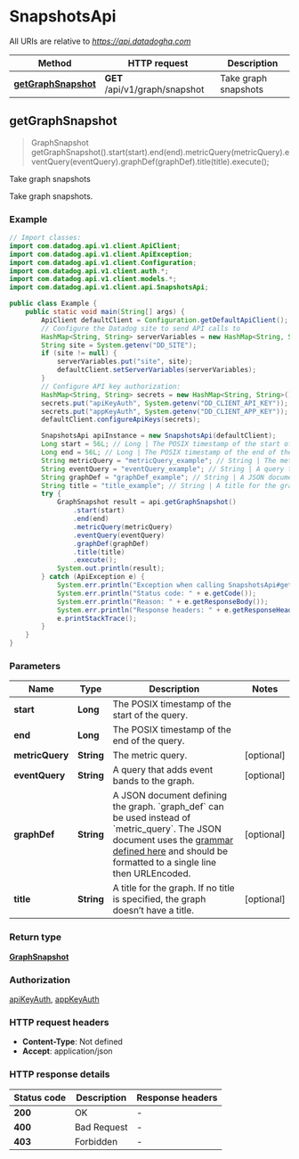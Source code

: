 # SnapshotsApi

All URIs are relative to *https://api.datadoghq.com*

Method | HTTP request | Description
------------- | ------------- | -------------
[**getGraphSnapshot**](SnapshotsApi.md#getGraphSnapshot) | **GET** /api/v1/graph/snapshot | Take graph snapshots



## getGraphSnapshot

> GraphSnapshot getGraphSnapshot().start(start).end(end).metricQuery(metricQuery).eventQuery(eventQuery).graphDef(graphDef).title(title).execute();

Take graph snapshots

Take graph snapshots.

### Example

```java
// Import classes:
import com.datadog.api.v1.client.ApiClient;
import com.datadog.api.v1.client.ApiException;
import com.datadog.api.v1.client.Configuration;
import com.datadog.api.v1.client.auth.*;
import com.datadog.api.v1.client.models.*;
import com.datadog.api.v1.client.api.SnapshotsApi;

public class Example {
    public static void main(String[] args) {
        ApiClient defaultClient = Configuration.getDefaultApiClient();
        // Configure the Datadog site to send API calls to
        HashMap<String, String> serverVariables = new HashMap<String, String>();
        String site = System.getenv("DD_SITE");
        if (site != null) {
            serverVariables.put("site", site);
            defaultClient.setServerVariables(serverVariables);
        }
        // Configure API key authorization: 
        HashMap<String, String> secrets = new HashMap<String, String>();
        secrets.put("apiKeyAuth", System.getenv("DD_CLIENT_API_KEY"));
        secrets.put("appKeyAuth", System.getenv("DD_CLIENT_APP_KEY"));
        defaultClient.configureApiKeys(secrets);

        SnapshotsApi apiInstance = new SnapshotsApi(defaultClient);
        Long start = 56L; // Long | The POSIX timestamp of the start of the query.
        Long end = 56L; // Long | The POSIX timestamp of the end of the query.
        String metricQuery = "metricQuery_example"; // String | The metric query.
        String eventQuery = "eventQuery_example"; // String | A query that adds event bands to the graph.
        String graphDef = "graphDef_example"; // String | A JSON document defining the graph. `graph_def` can be used instead of `metric_query`. The JSON document uses the [grammar defined here](https://docs.datadoghq.com/graphing/graphing_json/#grammar) and should be formatted to a single line then URLEncoded.
        String title = "title_example"; // String | A title for the graph. If no title is specified, the graph doesn’t have a title.
        try {
            GraphSnapshot result = api.getGraphSnapshot()
                .start(start)
                .end(end)
                .metricQuery(metricQuery)
                .eventQuery(eventQuery)
                .graphDef(graphDef)
                .title(title)
                .execute();
            System.out.println(result);
        } catch (ApiException e) {
            System.err.println("Exception when calling SnapshotsApi#getGraphSnapshot");
            System.err.println("Status code: " + e.getCode());
            System.err.println("Reason: " + e.getResponseBody());
            System.err.println("Response headers: " + e.getResponseHeaders());
            e.printStackTrace();
        }
    }
}
```

### Parameters


Name | Type | Description  | Notes
------------- | ------------- | ------------- | -------------
 **start** | **Long**| The POSIX timestamp of the start of the query. |
 **end** | **Long**| The POSIX timestamp of the end of the query. |
 **metricQuery** | **String**| The metric query. | [optional]
 **eventQuery** | **String**| A query that adds event bands to the graph. | [optional]
 **graphDef** | **String**| A JSON document defining the graph. &#x60;graph_def&#x60; can be used instead of &#x60;metric_query&#x60;. The JSON document uses the [grammar defined here](https://docs.datadoghq.com/graphing/graphing_json/#grammar) and should be formatted to a single line then URLEncoded. | [optional]
 **title** | **String**| A title for the graph. If no title is specified, the graph doesn’t have a title. | [optional]

### Return type

[**GraphSnapshot**](GraphSnapshot.md)

### Authorization

[apiKeyAuth](../README.md#apiKeyAuth), [appKeyAuth](../README.md#appKeyAuth)

### HTTP request headers

- **Content-Type**: Not defined
- **Accept**: application/json

### HTTP response details
| Status code | Description | Response headers |
|-------------|-------------|------------------|
| **200** | OK |  -  |
| **400** | Bad Request |  -  |
| **403** | Forbidden |  -  |

